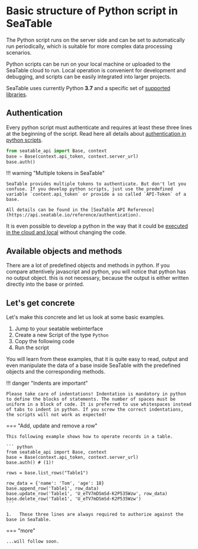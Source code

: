 # Basic structure of Python script in SeaTable

The Python script runs on the server side and can be set to automatically run periodically, which is suitable for more complex data processing scenarios.

Python scripts can be run on your local machine or uploaded to the SeaTable cloud to run. Local operation is convenient for development and debugging, and scripts can be easily integrated into larger projects.

SeaTable uses currently Python **3.7** and a specific set of [supported libraries](/scripts/python/common_questions/#list-of-libraries-supported-in-the-cloud-environment).

## Authentication

Every python script must authenticate and requires at least these three lines at the beginning of the script. Read here all details about [authentication in python scripts](...).

```python
from seatable_api import Base, context
base = Base(context.api_token, context.server_url)
base.auth()
```

!!! warning "Multiple tokens in SeaTable"

    SeaTable provides multiple tokens to authenticate. But don't let you confuse. If you develop python scripts, just use the predefined variable `content.api_token` or provide a so called `API-Token` of a base.

    All details can be found in the [SeaTable API Reference](https://api.seatable.io/reference/authentication).

It is even possible to develop a python in the way that it could be [executed in the cloud and local](...) without changing the code.

## Available objects and methods

There are a lot of predefined objects and methods in python. If you compare attentively javascript and python, you will notice that python has no output object. this is not necessary, because the output is either written directly into the base or printed.

## Let's get concrete

Let's make this concrete and let us look at some basic examples.

1. Jump to your seatable webinterface
2. Create a new Script of the type `Python`
3. Copy the following code
4. Run the script

You will learn from these examples, that it is quite easy to read, output and even manipulate the data of a base inside SeaTable with the predefined objects and the corresponding methods.

!!! danger "Indents are important"

    Please take care of indentations! Indentation is mandatory in python to define the blocks of statements. The number of spaces must be uniform in a block of code. It is preferred to use whitespaces instead of tabs to indent in python. If you screw the correct indentations, the scripts will not work as expected!

=== "Add, update and remove a row"

    This following example shows how to operate records in a table.

    ``` python
    from seatable_api import Base, context
    base = Base(context.api_token, context.server_url)
    base.auth() # (1)!

    rows = base.list_rows("Table1")

    row_data = {'name': 'Tom', 'age': 18}
    base.append_row('Table1', row_data)
    base.update_row('Table1', 'U_eTV7mDSmSd-K2P535Wzw', row_data)
    base.delete_row('Table1', 'U_eTV7mDSmSd-K2P535Wzw')
    ```

    1.   These three lines are always required to authorize against the base in SeaTable.

=== "more"

    ...will follow soon.
